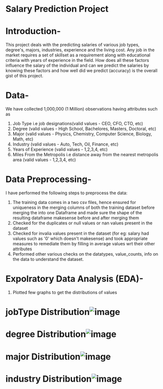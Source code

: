 # Salary Prediction Project

# Introduction-

This project deals with the predicting salaries of various job types, degree's, majors, industries, experience and the living cost. Any job in the market requires a set of skillset as a requirement along with educational criteria with years of experience in the field. How does all these factors influence the salary of the individual and can we predict the salaries by knowing these factors and how well did we predict (accuracy) is the overall gist of this project.

# Data-

We have collected 1,000,000 (1 Million) observations having attributes such as
1) Job Type i.e job designations(valid values - CEO, CFO, CTO, etc)
2) Degree (valid values - High School, Bachelores, Masters, Doctoral, etc)
3) Major (valid values - Physics, Chemistry, Computer Science, Biology, Math, etc)
4) Industry (valid values - Auto, Tech, Oil, Finance, etc)
5) Years of Experience (valid values - 1,2,3,4, etc)
6) Miles From the Metropolis i.e distance away from the nearest metropolis area (valid values - 1,2,3,4, etc)


# Data Preprocessing-
I have performed the following steps to preprocess the data:
1) The training data comes in a two csv files, hence ensured for uniqueness in the merging columns of both the training dataset before merging the into one Dataframe and made sure the shape of the resulting dataframe makesense before and after merging them
2) Checked for the duplicates or null values or nan values present in the dataset
3) Checked for invalia values present in the dataset (for eg: salary had values such as '0' which doesn't makesense) and took appropriate measures to remediate them by filling in average values wrt their other attributes
4) Performed other various checks on the datatypes, value_counts, info on the data to understand the dataset.


# Expolratory Data Analysis (EDA)-
1) Plotted few graphs to get the distributions of values
# jobType Distribution![image](https://user-images.githubusercontent.com/44300495/112863673-160e0600-9085-11eb-9a9d-e058bcb04a57.png)
# degree Distribution![image](https://user-images.githubusercontent.com/44300495/112863692-1b6b5080-9085-11eb-98c0-f9b998acdeb4.png)
# major Distribution![image](https://user-images.githubusercontent.com/44300495/112863708-20300480-9085-11eb-85f3-3da4c2a7240f.png)
# industry Distribution![image](https://user-images.githubusercontent.com/44300495/112863725-245c2200-9085-11eb-8c08-26dd75b4c855.png)





